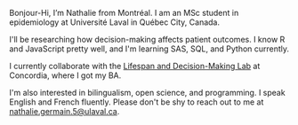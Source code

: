
Bonjour-Hi, I’m Nathalie from Montréal. I am an MSc student in epidemiology at Université Laval in Québec City, Canada. 

I'll be researching how decision-making affects patient outcomes. I know R and JavaScript pretty well, and I'm learning SAS, SQL, and Python currently. 

I currently collaborate with the [Lifespan and Decision-Making Lab](http://www.ldmlab.org/) at Concordia, where I got my BA. 

I'm also interested in bilingualism, open science, and programming. I speak English and French fluently. Please don't be shy to reach out to me at [nathalie.germain.5@ulaval.ca](mailto:nathalie.germain.5@ulaval.ca). 

